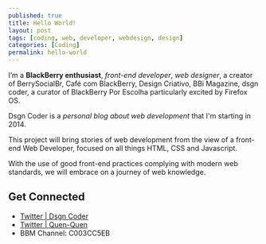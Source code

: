 ```yaml
---
published: true
title: Hello World!
layout: post
tags: [coding, web, developer, webdesign, design]
categories: [Coding]
permalink: hello-world
---
```

I’m a **BlackBerry enthusiast**, *front-end developer*, *web designer*, a creator of BerrySocialBr, Café com BlackBerry, Design Criativo, BBi Magazine, dsgn coder, a curator of BlackBerry Por Escolha particularly excited by Firefox OS.

Dsgn Coder is a *personal blog about web development* that I'm starting in 2014.

This project will bring stories of web development from the view of a front-end Web Developer, focused on all things HTML, CSS and Javascript.

With the use of good front-end practices complying with modern web standards, we will embrace on a journey of web knowledge.

## Get Connected

*   [Twitter | Dsgn Coder](http://twitter.com/dsgncoder)
*   [Twitter | Quen-Quen](http://twitter.com/_quenquen)
*   BBM Channel: C003CC5EB